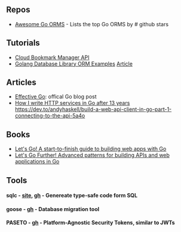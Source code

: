 ## Repos

- [Awesome Go ORMS](https://github.com/d-tsuji/awesome-go-orms) - Lists the top Go ORMS by # github stars 

## Tutorials

- [Cloud Bookmark Manager API](https://github.com/haron1996/Cloud-Bookmark-Manager-API)
- [Golang Database Library ORM Examples](https://github.com/gmhafiz/golang-database-library-orm-example) [Article](https://www.gmhafiz.com/blog/golang-database-library-orm-example-intro/)

## Articles
- [Effective Go](https://go.dev/doc/effective_go): offical Go blog post
- [How I write HTTP services in Go after 13 years
](https://grafana.com/blog/2024/02/09/how-i-write-http-services-in-go-after-13-years/)
https://dev.to/andyhaskell/build-a-web-api-client-in-go-part-1-connecting-to-the-api-5a4o

## Books
- [Let's Go! A start-to-finish guide to building web apps with Go](https://lets-go.alexedwards.net/)
- [Let's Go Further! Advanced patterns for building APIs and web applications in Go](https://lets-go-further.alexedwards.net/#packages)

## Tools

#### sqlc - [site](https://sqlc.dev/), [gh](https://github.com/sqlc-dev/sqlc) - Genereate type-safe code form SQL

#### goose - [gh](https://github.com/pressly/goose) - Database migration tool

#### PASETO - [gh](https://github.com/o1egl/paseto) - Platform-Agnostic Security Tokens, similar to JWTs
